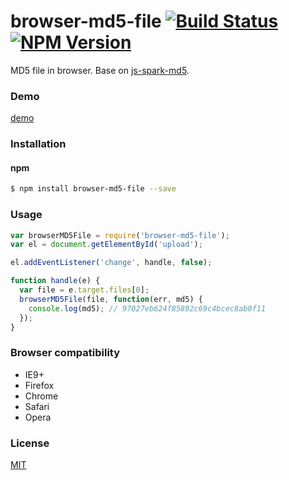 # browser-md5-file [![Build Status](https://travis-ci.org/forsigner/browser-md5-file.svg?branch=master)](https://travis-ci.org/forsigner/browser-md5-file) [![NPM Version](http://img.shields.io/npm/v/browser-md5-file.svg?style=flat)](https://www.npmjs.org/package/browser-md5-file)

MD5 file in browser. Base on [js-spark-md5](https://github.com/satazor/js-spark-md5).

### Demo

[demo](http://forsigner.com/browser-md5-file)

### Installation

#### npm

```bash
$ npm install browser-md5-file --save
```

### Usage

```js
var browserMD5File = require('browser-md5-file');
var el = document.getElementById('upload');

el.addEventListener('change', handle, false);

function handle(e) {
  var file = e.target.files[0];
  browserMD5File(file, function(err, md5) {
    console.log(md5); // 97027eb624f85892c69c4bcec8ab0f11
  });
}
```

### Browser compatibility

- IE9+
- Firefox
- Chrome
- Safari
- Opera

### License

[MIT](LICENSE)
